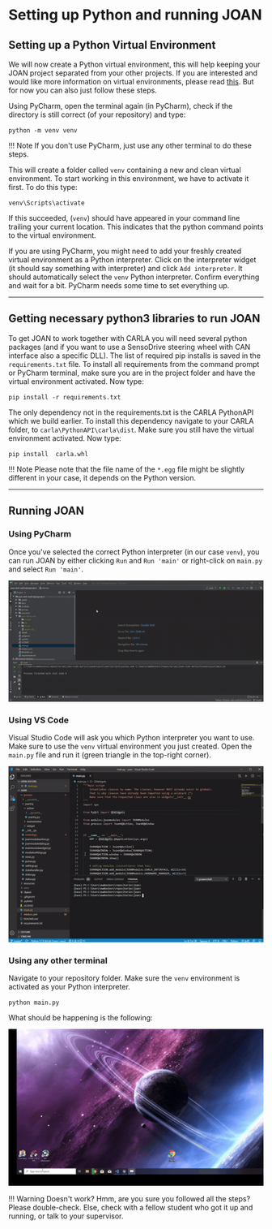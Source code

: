 # Setting up Python and running JOAN

## Setting up a Python Virtual Environment
We will now create a Python virtual environment, this will help keeping your JOAN project separated from your other projects. If you are interested and would like more information on virtual environments, please read [this](https://docs.python.org/3/tutorial/venv.html). But for now you can also just follow these steps.

Using PyCharm, open the terminal again (in PyCharm), check if the directory is still correct (of your repository) and type:

    python -m venv venv

!!! Note
    If you don't use PyCharm, just use any other terminal to do these steps.

This will create a folder called `venv` containing a new and clean virtual environment. To start working in this environment, we have to activate it first. To do this type:

    venv\Scripts\activate

If this succeeded, (`venv`) should have appeared in your command line trailing your current location. This indicates that the python command points to the virtual environment. 

If you are using PyCharm, you might need to add your freshly created virtual environment as a Python interpreter. Click on the interpreter widget (it should say something with interpreter) and click `Add interpreter`. It should automatically select the `venv` Python interpreter. Confirm everything and wait for a bit. PyCharm needs some time to set everything up.

---
## Getting necessary python3 libraries to run JOAN
To get JOAN to work together with CARLA you will need several python packages (and if you want to use a SensoDrive steering wheel with CAN interface also a specific DLL). The list of required pip installs is saved in the `requirements.txt` file.
To install all requirements from the command prompt or PyCharm terminal, make sure you are in the project folder and have the virtual environment activated. Now type: 

    pip install -r requirements.txt 

The only dependency not in the requirements.txt is the CARLA PythonAPI which we build earlier. To install this dependency navigate to your CARLA folder, to `carla\PythonAPI\carla\dist`. Make sure you still have the virtual environment activated. Now type:

    pip install  carla.whl
    
!!! Note
    Please note that the file name of the `*.egg` file might be slightly different in your case, it depends on the Python version.

---
## Running JOAN

### Using PyCharm
Once you've selected the correct Python interpreter (in our case `venv`), you can run JOAN by either clicking `Run` and `Run 'main'` or right-click on `main.py` and select `Run 'main'`.

![pycharm-run-main](gifs/pycharm-run-main.gif)

### Using VS Code
Visual Studio Code will ask you which Python interpreter you want to use. Make sure to use the `venv` virtual environment you just created. Open the `main.py` file and run it (green triangle in the top-right corner).

![vscode-run-main](gifs/vscode-run-joan.gif)

### Using any other terminal
Navigate to your repository folder. Make sure the `venv` environment is activated as your Python interpreter.

    python main.py

What should be happening is the following:

![alt text](gifs/JOAN.gif "Starting JOAN")

!!! Warning
    Doesn't work? Hmm, are you sure you followed all the steps? Please double-check. Else, check with a fellow student who got it up and running, or talk to your supervisor.
